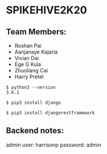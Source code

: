 # SPIKEHIVE2K20

## Team Members:
- Roshan Pai
- Aanjanaye Kajaria
- Vivian Dai
- Ege G Kula
- Zhuoliang Cai
- Harry Pretel

```
$ python3 --version
3.6.1

$ pip3 install django

$ pip3 install djangorestframework
```

## Backend notes:
admin user: harrisonp
password: admin

